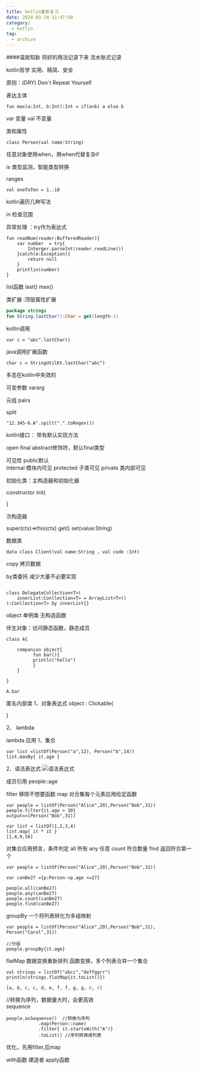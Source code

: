 ```yaml
---
title: kotlin重新复习
date: 2024-03-24 11:47:50
category:
  - kotlin
tag:
  - archive
---
```

####温故知新
将好的用法记录下来
流水账式记录

kotlin哲学
实用、精简、安全

原则：(DRY)
Don`t Repeat Yourself 


表达主体
```
fun max(a:Int, b:Int):Int = if(a>b) a else b
```

var 变量
val 不变量

类和属性
```
class Person(val name:String)
```

任意对象使用when，用when代替复杂if

is 类型监测，智能类型转换

ranges
```
val oneToTen = 1..10
```

kotlin遍历几种写法

in 检查范围

异常处理 ：try作为表达式

```
fun readNum(reader:BufferedReader){
    var number  = try{
        Interger.parseInt(reader.readLine())
    }catch(e:Exception){
        return null
    }
    printlin(number)
}
```
list函数
last()
max()

类扩展 :顶层属性扩展
```kotlin
package strings
fun String.lastChar():Char = get(length-1)
```

kotlin调用
```
var c = "abc".lastChar()
```

java调用扩展函数
```
char c = StringUtilKt.lastChar("abc")
```

多态在kotlin中失效的

可变参数
vararg

元组 pairs

split
```
"12.345-6.A".spilt(".".toRegex())
```

kotlin接口： 带有默认实现方法

open final abstract修饰符，默认final类型

可见性 
public默认  
internal 模块内可见
protected 子类可见
private 类内部可见 


初始化类：主构造器和初始化器

constructor
init{

}

次构造器

super(ctx)=>this(ctx)
get() 
set(value:String)

数据类
```
data class Client(val name:String , val code :Int)
```
copy 拷贝数据

by类委托  减少大量不必要实现
```

class DelegateCollection<T>(
    innerList:Conllection<T> = ArrayList<T>()
):Conllection<T> by innerList{}

```

object 单例类
无构造函数

伴生对象：访问静态函数，静态成员

```
class A{

    companion object{
          fun bar(){
          println("hello")
          }
    }

}

A.bar
```

匿名内部类
1、对象表达式
object : Clickable{

}

2、 lambda


lambda 应用
1、集合
```
var list =listOf(Person("a",12), Person("b",14))
list.maxBy{ it.age }
```
2、语法表达式
![语法表达式](https://upload-images.jianshu.io/upload_images/5526061-3e5584d21dab45f0.png?imageMogr2/auto-orient/strip%7CimageView2/2/w/1240)

成员引用
people::age

filter  移除不想要函数
map  对合集每个元素应用给定函数

```
var people = listOf(Person("Alice",20),Person("Bob",31))
people.filter{it.age > 30}
output=>[Person("Bob",31)]

var list = listOf(1,2,3,4)
list.map{ it * it }
[1,4,9,16]

```

对集合应用预言，条件判定
all 所有
any 任意
count 符合数量
find 返回符合第一个

```
var people = listOf(Person("Alice",20),Person("Bob",31))

var canBe27 ={p:Person->p.age <=27}

people.all(canBe27)
people.any(canBe27)
people.count(canBe27)
people.find(canBe27)
```

groupBy 一个将列表转化为多组映射

```
var people = listOf(Person("Alice",20),Person("Bob",31),
Person("Carol",31))

//分组
people.groupBy{it.age}
```

flatMap  数据变换重新排列
函数变换，多个列表合并一个集合
```
val strings = listOf("abcc","deffggrr")
println(strings.flatMap{it.toList()})

[a, b, c, c, d, e, f, f, g, g, r, r]
```

//转换为序列，数据量大时，会更高效  
sequence
```
people.asSequence()  //转换为序列
            .map(Person::name)
            .filter{ it.startsWith("A")}
            .toList() //序列转换成列表
```
优化，先用filter,后map

with函数   建造者
apply函数 
